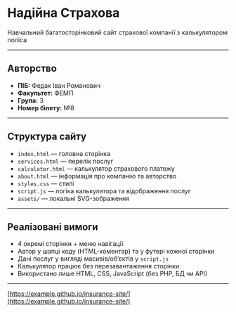 # Надійна Страхова

Навчальний багатосторінковий сайт страхової компанії з калькулятором поліса

---

## Авторство
- **ПІБ:** Федак Іван Романович
- **Факультет:** ФЕМП
- **Група:** 3
- **Номер білету:** №8

---

## Структура сайту
- `index.html` — головна сторінка
- `services.html` — перелік послуг 
- `calculator.html` — калькулятор страхового платежу
- `about.html` — інформація про компанію та авторство
- `styles.css` — стилі
- `script.js` — логіка калькулятора та відображення послуг
- `assets/` — локальні SVG-зображення

---

## Реалізовані вимоги
-  4 окремі сторінки + меню навігації
-  Автор у шапці коду (HTML-коментар) та у футері кожної сторінки
-  Дані послуг у вигляді масивів/об’єктів у `script.js`
-  Калькулятор працює без перезавантаження сторінки
-  Використано лише HTML, CSS, JavaScript (без PHP, БД чи API)

---

   [https://example.github.io/insurance-site/](https://example.github.io/insurance-site/)  
